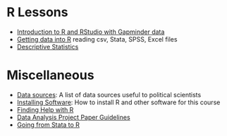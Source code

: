 # R Lessons

- [Introduction to R and RStudio with Gapminder data](/lessons/intro-to-r-with-gapminder.html)
- [Getting data into R](/lessons/getting-data-into-r.html) reading csv, Stata, SPSS, Excel files
- [Descriptive Statistics](lessons/descriptive_statistics.html)


# Miscellaneous

- [Data sources](data/): A list of data sources useful to political scientists
- [Installing Software](install/): How to install R and other software for this course
- [Finding Help with R](getting_help_with_r/)
- [Data Analysis Project Paper Guidelines](data_analysis_project_paper_guidelines/)
- [Going from Stata to R](stata_to_r/)
